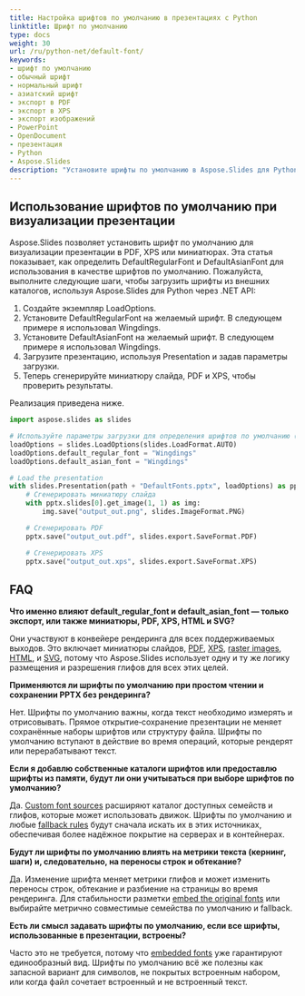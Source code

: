 ```yaml
---
title: Настройка шрифтов по умолчанию в презентациях с Python
linktitle: Шрифт по умолчанию
type: docs
weight: 30
url: /ru/python-net/default-font/
keywords:
- шрифт по умолчанию
- обычный шрифт
- нормальный шрифт
- азиатский шрифт
- экспорт в PDF
- экспорт в XPS
- экспорт изображений
- PowerPoint
- OpenDocument
- презентация
- Python
- Aspose.Slides
description: "Установите шрифты по умолчанию в Aspose.Slides для Python, чтобы обеспечить правильную конверсию PowerPoint (PPT, PPTX) и OpenDocument (ODP) в PDF, XPS и изображения."
---
```


## **Использование шрифтов по умолчанию при визуализации презентации**
Aspose.Slides позволяет установить шрифт по умолчанию для визуализации презентации в PDF, XPS или миниатюрах. Эта статья показывает, как определить DefaultRegularFont и DefaultAsianFont для использования в качестве шрифтов по умолчанию. Пожалуйста, выполните следующие шаги, чтобы загрузить шрифты из внешних каталогов, используя Aspose.Slides для Python через .NET API:

1. Создайте экземпляр LoadOptions.  
2. Установите DefaultRegularFont на желаемый шрифт. В следующем примере я использовал Wingdings.  
3. Установите DefaultAsianFont на желаемый шрифт. В следующем примере я использовал Wingdings.  
4. Загрузите презентацию, используя Presentation и задав параметры загрузки.  
5. Теперь сгенерируйте миниатюру слайда, PDF и XPS, чтобы проверить результаты.  

Реализация приведена ниже.

```py
import aspose.slides as slides

# Используйте параметры загрузки для определения шрифтов по умолчанию (обычных и азиатских)
loadOptions = slides.LoadOptions(slides.LoadFormat.AUTO)
loadOptions.default_regular_font = "Wingdings"
loadOptions.default_asian_font = "Wingdings"

# Load the presentation
with slides.Presentation(path + "DefaultFonts.pptx", loadOptions) as pptx:
    # Сгенерировать миниатюру слайда
    with pptx.slides[0].get_image(1, 1) as img:
        img.save("output_out.png", slides.ImageFormat.PNG)

    # Сгенерировать PDF
    pptx.save("output_out.pdf", slides.export.SaveFormat.PDF)

    # Сгенерировать XPS
    pptx.save("output_out.xps", slides.export.SaveFormat.XPS)
```

## **FAQ**

**Что именно влияют default_regular_font и default_asian_font — только экспорт, или также миниатюры, PDF, XPS, HTML и SVG?**

Они участвуют в конвейере рендеринга для всех поддерживаемых выходов. Это включает миниатюры слайдов, [PDF](/slides/ru/python-net/convert-powerpoint-to-pdf/), [XPS](/slides/ru/python-net/convert-powerpoint-to-xps/), [raster images](/slides/ru/python-net/convert-powerpoint-to-png/), [HTML](/slides/ru/python-net/convert-powerpoint-to-html/), и [SVG](/slides/ru/python-net/render-a-slide-as-an-svg-image/), потому что Aspose.Slides использует одну и ту же логику размещения и разрешения глифов для всех этих целей.

**Применяются ли шрифты по умолчанию при простом чтении и сохранении PPTX без рендеринга?**

Нет. Шрифты по умолчанию важны, когда текст необходимо измерять и отрисовывать. Прямое открытие‑сохранение презентации не меняет сохранённые наборы шрифтов или структуру файла. Шрифты по умолчанию вступают в действие во время операций, которые рендерят или перерабатывают текст.

**Если я добавлю собственные каталоги шрифтов или предоставлю шрифты из памяти, будут ли они учитываться при выборе шрифтов по умолчанию?**

Да. [Custom font sources](/slides/ru/python-net/custom-font/) расширяют каталог доступных семейств и глифов, которые может использовать движок. Шрифты по умолчанию и любые [fallback rules](/slides/ru/python-net/fallback-font/) будут сначала искать их в этих источниках, обеспечивая более надёжное покрытие на серверах и в контейнерах.

**Будут ли шрифты по умолчанию влиять на метрики текста (кернинг, шаги) и, следовательно, на переносы строк и обтекание?**

Да. Изменение шрифта меняет метрики глифов и может изменить переносы строк, обтекание и разбиение на страницы во время рендеринга. Для стабильности разметки [embed the original fonts](/slides/ru/python-net/embedded-font/) или выбирайте метрично совместимые семейства по умолчанию и fallback.

**Есть ли смысл задавать шрифты по умолчанию, если все шрифты, использованные в презентации, встроены?**

Часто это не требуется, потому что [embedded fonts](/slides/ru/python-net/embedded-font/) уже гарантируют единообразный вид. Шрифты по умолчанию всё же полезны как запасной вариант для символов, не покрытых встроенным набором, или когда файл сочетает встроенный и не встроенный текст.